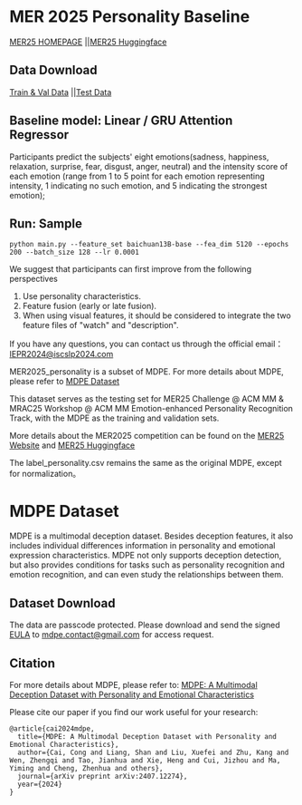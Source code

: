 # MER 2025 Personality Baseline 

<a href="https://zeroqiaoba.github.io/MER2025-website/">MER25 HOMEPAGE</a> ||<a href="https://huggingface.co/datasets/MERChallenge/MER2025">MER25 Huggingface</a> 

## Data Download 
<a href="https://huggingface.co/datasets/MDPEdataset/MDPE_Dataset/tree/main/">Train & Val Data</a> ||<a href="https://huggingface.co/datasets/MDPEdataset/MER2025_personality/">Test Data</a> 




## Baseline model: Linear / GRU Attention Regressor

Participants predict the subjects' eight emotions(sadness, happiness, relaxation, surprise, fear, disgust, anger, neutral) and the intensity score of each emotion (range from 1 to 5 point for each emotion representing intensity, 1 indicating no such emotion, and 5 indicating the strongest emotion);

## Run: Sample 


```
python main.py --feature_set baichuan13B-base --fea_dim 5120 --epochs 200 --batch_size 128 --lr 0.0001 
```
We suggest that participants can first improve from the following perspectives
1. Use personality characteristics.
2. Feature fusion (early or late fusion).
3. When using visual features, it should be considered to integrate the two feature files of "watch" and "description".

If you have any questions, you can contact us through the official email：IEPR2024@iscslp2024.com




MER2025_personality is a subset of MDPE. For more details about MDPE, please refer to [MDPE Dataset](https://huggingface.co/datasets/MDPEdataset/MDPE_Dataset)






This dataset serves as the testing set for MER25 Challenge @ ACM MM & MRAC25 Workshop @ ACM MM Emotion-enhanced Personality Recognition Track, with the MDPE as the training and validation sets. 


More details about the MER2025 competition can be found on the [MER25 Website](https://zeroqiaoba.github.io/MER2025-website/) and [MER25 Huggingface](https://huggingface.co/datasets/MERChallenge/MER2025)




The label_personality.csv remains the same as the original MDPE, except for normalization。




# MDPE Dataset
MDPE is a multimodal deception dataset. Besides deception features, it also includes individual differences information in personality and emotional expression characteristics. MDPE not only supports deception detection, but also provides conditions for tasks such as personality recognition and emotion recognition, and can even study the relationships between them. 



## Dataset Download


The data are passcode protected. Please download and send the signed [EULA](https://drive.google.com/file/d/1A1F8szMOTf9-rK8DYD23GruBArtnYdLl/view?usp=sharing) to [mdpe.contact@gmail.com](mdpe.contact@gmail.com) for access request.

## Citation
For more details about MDPE, please refer to:
[MDPE: A Multimodal Deception Dataset with Personality and Emotional Characteristics](https://arxiv.org/abs/2407.12274)

Please cite our paper if you find our work useful for your research:

```
@article{cai2024mdpe,
  title={MDPE: A Multimodal Deception Dataset with Personality and Emotional Characteristics},
  author={Cai, Cong and Liang, Shan and Liu, Xuefei and Zhu, Kang and Wen, Zhengqi and Tao, Jianhua and Xie, Heng and Cui, Jizhou and Ma, Yiming and Cheng, Zhenhua and others},
  journal={arXiv preprint arXiv:2407.12274},
  year={2024}
}
```
